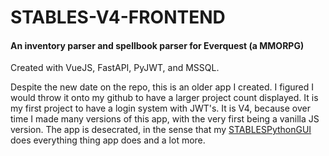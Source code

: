 # STABLES-V4-FRONTEND
#### An inventory parser and spellbook parser for Everquest (a MMORPG)

Created with VueJS, FastAPI, PyJWT, and MSSQL.

Despite the new date on the repo, this is an older app I created. I figured I would throw it onto my github to have a larger project count displayed. It is my first project to have a login system with JWT's. 
It is V4, because over time I made many versions of this app, with the very first being a vanilla JS version.
The app is desecrated, in the sense that my [STABLESPythonGUI](https://github.com/hikemalliday/STABLESPythonGUI) does everything thing app does and a lot more.
